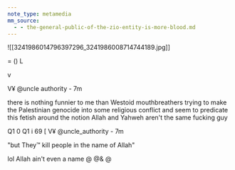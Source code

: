 ```yaml
---
note_type: metamedia
mm_source:
  - - the-general-public-of-the-zio-entity-is-more-blood.md
---
```


![[3241986014796397296_3241986008714744189.jpg]]

= ()
L

v
>

V¥ @uncle authority - 7m

there is nothing funnier to me than Westoid
mouthbreathers trying to make the
Palestinian genocide into some religious
conflict and seem to predicate this fetish
around the notion Allah and Yahweh aren't
the same fucking guy

Q1 0 Q1 i 69 [
V¥ @uncle_authority - 7m

"but They™ kill people in the name of
Allah"

lol Allah ain't even a name @ @& @

